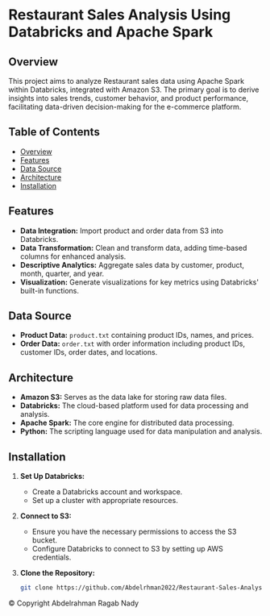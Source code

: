 # Restaurant Sales Analysis Using Databricks and Apache Spark

## Overview
This project aims to analyze Restaurant sales data using Apache Spark within Databricks, integrated with Amazon S3. The primary goal is to derive insights into sales trends, customer behavior, and product performance, facilitating data-driven decision-making for the e-commerce platform.

## Table of Contents
- [Overview](#overview)
- [Features](#features)
- [Data Source](#data-source)
- [Architecture](#architecture)
- [Installation](#installation)

## Features
- **Data Integration:** Import product and order data from S3 into Databricks.
- **Data Transformation:** Clean and transform data, adding time-based columns for enhanced analysis.
- **Descriptive Analytics:** Aggregate sales data by customer, product, month, quarter, and year.
- **Visualization:** Generate visualizations for key metrics using Databricks' built-in functions.

## Data Source
- **Product Data:** `product.txt` containing product IDs, names, and prices.
- **Order Data:** `order.txt` with order information including product IDs, customer IDs, order dates, and locations.

## Architecture
- **Amazon S3:** Serves as the data lake for storing raw data files.
- **Databricks:** The cloud-based platform used for data processing and analysis.
- **Apache Spark:** The core engine for distributed data processing.
- **Python:** The scripting language used for data manipulation and analysis.

## Installation
1. **Set Up Databricks:**
   - Create a Databricks account and workspace.
   - Set up a cluster with appropriate resources.

2. **Connect to S3:**
   - Ensure you have the necessary permissions to access the S3 bucket.
   - Configure Databricks to connect to S3 by setting up AWS credentials.

3. **Clone the Repository:**
   ```bash
   git clone https://github.com/Abdelrhman2022/Restaurant-Sales-Analysis-Using-Databricks-and-Apache-Spark
   
© Copyright Abdelrahman Ragab Nady

